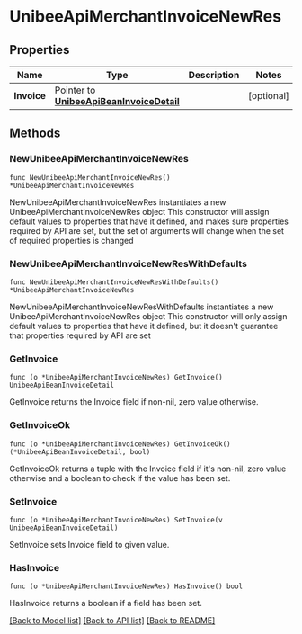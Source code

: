 # UnibeeApiMerchantInvoiceNewRes

## Properties

Name | Type | Description | Notes
------------ | ------------- | ------------- | -------------
**Invoice** | Pointer to [**UnibeeApiBeanInvoiceDetail**](UnibeeApiBeanInvoiceDetail.md) |  | [optional] 

## Methods

### NewUnibeeApiMerchantInvoiceNewRes

`func NewUnibeeApiMerchantInvoiceNewRes() *UnibeeApiMerchantInvoiceNewRes`

NewUnibeeApiMerchantInvoiceNewRes instantiates a new UnibeeApiMerchantInvoiceNewRes object
This constructor will assign default values to properties that have it defined,
and makes sure properties required by API are set, but the set of arguments
will change when the set of required properties is changed

### NewUnibeeApiMerchantInvoiceNewResWithDefaults

`func NewUnibeeApiMerchantInvoiceNewResWithDefaults() *UnibeeApiMerchantInvoiceNewRes`

NewUnibeeApiMerchantInvoiceNewResWithDefaults instantiates a new UnibeeApiMerchantInvoiceNewRes object
This constructor will only assign default values to properties that have it defined,
but it doesn't guarantee that properties required by API are set

### GetInvoice

`func (o *UnibeeApiMerchantInvoiceNewRes) GetInvoice() UnibeeApiBeanInvoiceDetail`

GetInvoice returns the Invoice field if non-nil, zero value otherwise.

### GetInvoiceOk

`func (o *UnibeeApiMerchantInvoiceNewRes) GetInvoiceOk() (*UnibeeApiBeanInvoiceDetail, bool)`

GetInvoiceOk returns a tuple with the Invoice field if it's non-nil, zero value otherwise
and a boolean to check if the value has been set.

### SetInvoice

`func (o *UnibeeApiMerchantInvoiceNewRes) SetInvoice(v UnibeeApiBeanInvoiceDetail)`

SetInvoice sets Invoice field to given value.

### HasInvoice

`func (o *UnibeeApiMerchantInvoiceNewRes) HasInvoice() bool`

HasInvoice returns a boolean if a field has been set.


[[Back to Model list]](../README.md#documentation-for-models) [[Back to API list]](../README.md#documentation-for-api-endpoints) [[Back to README]](../README.md)


